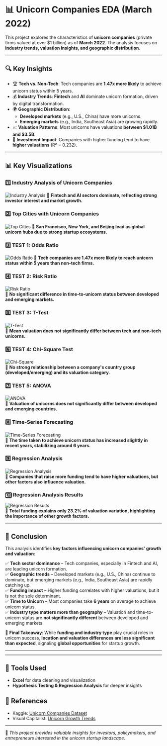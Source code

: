 # 📊 Unicorn Companies EDA (March 2022)

This project explores the characteristics of **unicorn companies** (private firms valued at over $1 billion) as of **March 2022**. The analysis focuses on **industry trends, valuation insights, and geographic distribution**.

---

## 🔍 Key Insights

- 🏆 **Tech vs. Non-Tech**: Tech companies are **1.47x more likely** to achieve unicorn status within 5 years.
- 💰 **Industry Trends**: **Fintech** and **AI** dominate unicorn formation, driven by digital transformation.
- 🌍 **Geographic Distribution**:  
  - **Developed markets** (e.g., U.S., China) have more unicorns.  
  - **Emerging markets** (e.g., India, Southeast Asia) are growing rapidly.  
- 📈 **Valuation Patterns**: Most unicorns have valuations **between $1.01B and $3.5B**.
- 🚀 **Investment Impact**: Companies with higher funding tend to have **higher valuations** (R² = 0.232).  

---

## 📊 Key Visualizations  

### **1️⃣ Industry Analysis of Unicorn Companies**
![Industry Analysis](https://github.com/A1Aniemeke/Unicorn-Companies-EDA/blob/main/visuals:/Industry%20Analysis%20of%20Unicorn%20Companies.png?raw=true)
🔹 **Fintech and AI sectors dominate, reflecting strong investor interest and market growth.**

### **2️⃣ Top Cities with Unicorn Companies**
![Top Cities](https://github.com/A1Aniemeke/Unicorn-Companies-EDA/blob/main/visuals:/Top%20Cities%20with%20Unicorn%20Companies.png?raw=true)
🔹 **San Francisco, New York, and Beijing lead as global unicorn hubs due to strong startup ecosystems.**

### **3️⃣ TEST 1: Odds Ratio**
![Odds Ratio](https://github.com/A1Aniemeke/Unicorn-Companies-EDA/blob/main/visuals:/TEST%201-%20ODDS%20RATIO.png?raw=true) 
🔹 **Tech companies are 1.47x more likely to reach unicorn status within 5 years than non-tech firms.**

### **4️⃣ TEST 2: Risk Ratio**
![Risk Ratio](https://github.com/A1Aniemeke/Unicorn-Companies-EDA/blob/main/visuals:/TEST%202-%20RISK%20RATIO.png?raw=true)  
🔹 **No significant difference in time-to-unicorn status between developed and emerging markets.**

### **5️⃣ TEST 3: T-Test**
![T-Test](https://github.com/A1Aniemeke/Unicorn-Companies-EDA/blob/main/visuals:/TEST%203%20-%20T-TEST.png?raw=true)  
🔹 **Mean valuation does not significantly differ between tech and non-tech unicorns.**

### **6️⃣ TEST 4: Chi-Square Test**
![Chi-Square](https://github.com/A1Aniemeke/Unicorn-Companies-EDA/blob/main/visuals:/TEST%204-%20CHI-SQUARE.png?raw=true)  
🔹 **No strong relationship between a company's country group (developed/emerging) and its valuation category.**

### **7️⃣ TEST 5: ANOVA**
![ANOVA](https://github.com/A1Aniemeke/Unicorn-Companies-EDA/blob/main/visuals:/TEST%205-ANOVA.png?raw=true)  
🔹 **Valuation of unicorns does not significantly differ between developed and emerging countries.**

### **8️⃣ Time-Series Forecasting**
![Time-Series Forecasting](https://github.com/A1Aniemeke/Unicorn-Companies-EDA/blob/main/visuals:/Time-series%20Forecasting.png?raw=true)  
🔹 **The time taken to achieve unicorn status has increased slightly in recent years, stabilizing around 6 years.**

### **9️⃣ Regression Analysis**
![Regression Analysis](https://github.com/A1Aniemeke/Unicorn-Companies-EDA/blob/main/visuals:/Regression%20Analysis.png?raw=true)  
🔹 **Companies that raise more funding tend to have higher valuations, but other factors also influence valuation.**

### **🔟 Regression Analysis Results**
![Regression Results](visuals/Regression%20Analysis%20Results.png)  
🔹 **Total funding explains only 23.2% of valuation variation, highlighting the importance of other growth factors.**

---

## 📢 Conclusion

This analysis identifies **key factors influencing unicorn companies' growth and valuation**:  

✅ **Tech sector dominance** – Tech companies, especially in Fintech and AI, are leading unicorn formation.  
✅ **Geographic trends** – Developed markets (e.g., U.S., China) continue to dominate, but emerging markets (e.g., India, Southeast Asia) are rapidly catching up.  
✅ **Funding impact** – Higher funding correlates with higher valuations, but it is not the sole determinant.  
✅ **Time to Unicorn** – Most companies take **6 years** on average to achieve unicorn status.  
✅ **Industry type matters more than geography** – Valuation and time-to-unicorn status are **not significantly different** between developed and emerging markets.  

📌 **Final Takeaway**: While **funding and industry type** play crucial roles in unicorn success, **location and valuation differences are less significant than expected**, signaling **global opportunities** for startup growth.  

---



---

## 🚀 Tools Used
- **Excel** for data cleaning and visualization
- **Hypothesis Testing & Regression Analysis** for deeper insights  

## 📌 References
- Kaggle: [Unicorn Companies Dataset](https://www.kaggle.com/datasets/deepcontractor/unicorn-companies-dataset)
- Visual Capitalist: [Unicorn Growth Trends](https://www.visualcapitalist.com/)

---

📢 *This project provides valuable insights for investors, policymakers, and entrepreneurs interested in the unicorn startup landscape.*
